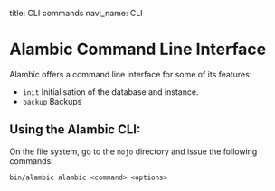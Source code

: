 title: CLI commands
navi_name: CLI

# Alambic Command Line Interface

Alambic offers a command line interface for some of its features:

* `init` Initialisation of the database and instance.
* `backup` Backups

## Using the Alambic CLI:

On the file system, go to the `mojo` directory and issue the following commands:
```
bin/alambic alambic <command> <options>
```
